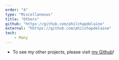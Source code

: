 ```yaml
---
order: "4"
type: "Miscellaneous"
title: "Others"
github: "https://github.com/philchapdelaine"
external: "hhttps://github.com/philchapdelaine"
tech:
    - Many
---
```


* To see my other projects, please visit [my Github](https://github.com/philchapdelaine)!

